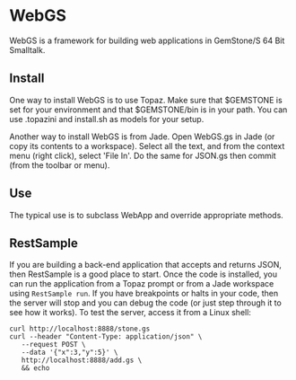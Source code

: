 # WebGS
WebGS is a framework for building web applications in GemStone/S 64 Bit Smalltalk.

## Install
One way to install WebGS is to use Topaz. Make sure that $GEMSTONE is set for your environment and that $GEMSTONE/bin is in your path. You can use .topazini and install.sh as models for your setup.

Another way to install WebGS is from Jade. Open WebGS.gs in Jade (or copy its contents to a workspace). Select all the text, and from the context menu (right click), select 'File In'. Do the same for JSON.gs then commit (from the toolbar or menu). 

## Use
The typical use is to subclass WebApp and override appropriate methods. 

## RestSample
If you are building a back-end application that accepts and returns JSON, then RestSample is a good place to start. Once the code is installed, you can run the application from a Topaz prompt or from a Jade workspace using `RestSample run`. If you have breakpoints or halts in your code, then the server will stop and you can debug the code (or just step through it to see how it works). To test the server, access it from a Linux shell:

```
curl http://localhost:8888/stone.gs
curl --header "Content-Type: application/json" \
   --request POST \
   --data '{"x":3,"y":5}' \
   http://localhost:8888/add.gs \
   && echo
```

